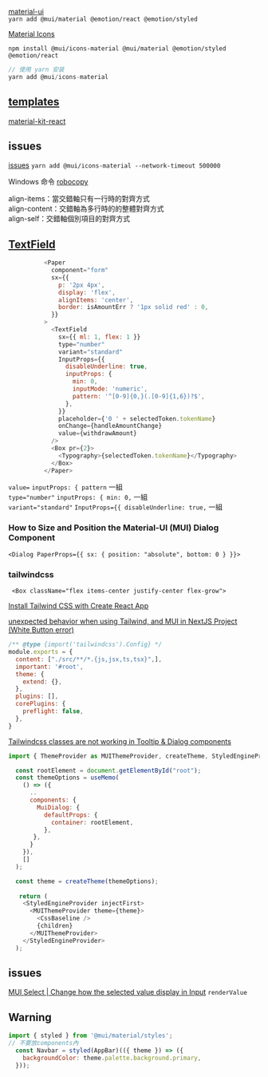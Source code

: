 [material-ui](https://mui.com/material-ui/getting-started/installation/)  
`yarn add @mui/material @emotion/react @emotion/styled`


[Material Icons](https://mui.com/zh/material-ui/icons/)  

`npm install @mui/icons-material @mui/material @emotion/styled @emotion/react`

```js
// 使用 yarn 安装
yarn add @mui/icons-material
```
## [templates](https://mui.com/store/?utm_source=docs&utm_medium=referral&utm_campaign=templates-store)

[material-kit-react](https://github.com/minimal-ui-kit/material-kit-react)

## issues

[issues](https://github.com/yarnpkg/yarn/issues/8754)
`yarn add @mui/icons-material --network-timeout 500000`

 Windows 命令  [robocopy](https://learn.microsoft.com/zh-tw/windows-server/administration/windows-commands/robocopy)


align-items：當交錯軸只有一行時的對齊方式  
align-content：交錯軸為多行時的的整體對齊方式  
align-self：交錯軸個別項目的對齊方式  

## [TextField](https://mui.com/zh/material-ui/react-text-field/)


```js
          <Paper
            component="form"
            sx={{
              p: '2px 4px',
              display: 'flex',
              alignItems: 'center',
              border: isAmountErr ? '1px solid red' : 0,
            }}
          >
            <TextField
              sx={{ ml: 1, flex: 1 }}
              type="number"
              variant="standard"
              InputProps={{
                disableUnderline: true,
                inputProps: {
                  min: 0,
                  inputMode: 'numeric',
                  pattern: '^[0-9]{0,}(.[0-9]{1,6})?$',
                },
              }}
              placeholder={'0 ' + selectedToken.tokenName}
              onChange={handleAmountChange}
              value={withdrawAmount}
            />
            <Box pr={2}>
              <Typography>{selectedToken.tokenName}</Typography>
            </Box>
          </Paper>
```

`value=` `inputProps: { pattern` 一組  
`type="number"` `inputProps: { min: 0,` 一組  
`variant="standard"` `InputProps={{ disableUnderline: true,` 一組  

### How to Size and Position the Material-UI (MUI) Dialog Component  
`<Dialog PaperProps={{ sx: { position: "absolute", bottom: 0 } }}>`

### tailwindcss

` <Box className="flex items-center justify-center flex-grow">`

[Install Tailwind CSS with Create React App](https://tailwindcss.com/docs/installation)

[unexpected behavior when using Tailwind, and MUI in NextJS Project (White Button error)](https://stackoverflow.com/questions/70536210/unexpected-behavior-when-using-tailwind-and-mui-in-nextjs-project-white-button)

```tailwind.config.js
/** @type {import('tailwindcss').Config} */
module.exports = {
  content: ["./src/**/*.{js,jsx,ts,tsx}",],
  important: '#root',
  theme: {
    extend: {},
  },
  plugins: [],
  corePlugins: {
    preflight: false,
  },
}
```

[Tailwindcss classes are not working in Tooltip & Dialog components](https://github.com/mui/material-ui/issues/33424)  

```js
import { ThemeProvider as MUIThemeProvider, createTheme, StyledEngineProvider } from '@mui/material/styles';

  const rootElement = document.getElementById("root");
  const themeOptions = useMemo(
    () => ({
      ..
      components: {
        MuiDialog: {
          defaultProps: {
            container: rootElement,
          },
       },
      }
    }),
    []
  );

  const theme = createTheme(themeOptions);
  
   return (
    <StyledEngineProvider injectFirst>
      <MUIThemeProvider theme={theme}>
        <CssBaseline />
        {children}
      </MUIThemeProvider>
    </StyledEngineProvider>
  );
```

## issues

[MUI Select | Change how the selected value display in Input](https://stackoverflow.com/questions/69648684/mui-select-change-how-the-selected-value-display-in-input) `renderValue`

## Warning

```js
import { styled } from '@mui/material/styles';
// 不要放components內
  const Navbar = styled(AppBar)(({ theme }) => ({
    backgroundColor: theme.palette.background.primary,
  }));
```

